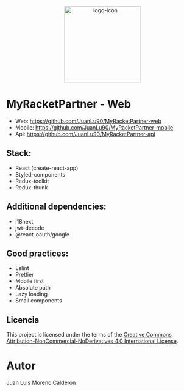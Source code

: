 <div align="center">
  <img src="https://github.com/user-attachments/assets/5040ec17-707e-402e-8de8-2acd1076dae0" alt="logo-icon" width="200" height="200" />
</div>
</div>

# MyRacketPartner - Web

- Web: https://github.com/JuanLu90/MyRacketPartner-web
- Mobile: https://github.com/JuanLu90/MyRacketPartner-mobile
- Api: https://github.com/JuanLu90/MyRacketPartner-api

## Stack:

  - React (create-react-app) 
  - Styled-components
  - Redux-toolkit
  - Redux-thunk

## Additional dependencies:

  - i18next
  - jwt-decode
  - @react-oauth/google

## Good practices:
  - Eslint
  - Prettier
  - Mobile first
  - Absolute path
  - Lazy loading
  - Small components

## Licencia

This project is licensed under the terms of the [Creative Commons Attribution-NonCommercial-NoDerivatives 4.0 International License](LICENSE).

# Autor

Juan Luis Moreno Calderón
